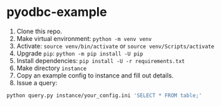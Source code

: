 # pyodbc-example

1. Clone this repo.
2. Make virtual environment: `python -m venv venv`
3. Activate: `source venv/bin/activate` or `source venv/Scripts/activate`
4. Upgrade `pip`: `python -m pip install -U pip`
5. Install dependencies: `pip install -U -r requirements.txt`
6. Make directory `instance`
7. Copy an example config to instance and fill out details.
8. Issue a query:

```sh
python query.py instance/your_config.ini 'SELECT * FROM table;'
```
